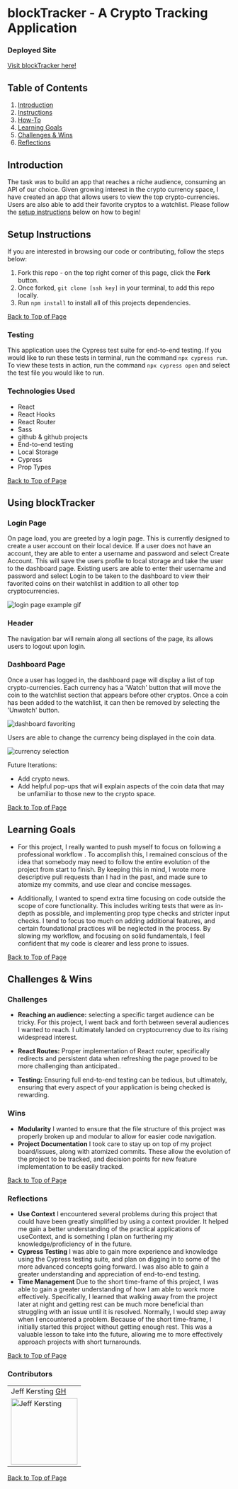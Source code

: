 # blockTracker - A Crypto Tracking Application

### Deployed Site

[Visit blockTracker here!](https://block-tracker.vercel.app/)

## Table of Contents

1. [Introduction](#introduction)
2. [Instructions](#setup-instructions)
3. [How-To](#using-blockTracker)
4. [Learning Goals](#learning-goals)
5. [Challenges & Wins](#challenges-&-wins)
6. [Reflections](#reflections)

## Introduction

  The task was to build an app that reaches a niche audience, consuming an API of our choice. Given growing interest in the crypto currency space, I have created an app that allows users to view the top crypto-currencies. Users are also able to add their favorite cryptos to a watchlist. Please follow the [setup instructions](#setup-instructions) below on how to begin!

## Setup Instructions

If you are interested in browsing our code or contributing, follow the steps below:
  1. Fork this repo - on the top right corner of this page, click the **Fork** button.
  2. Once forked, `git clone [ssh key]` in your terminal, to add this repo locally.
  3. Run `npm install` to install all of this projects dependencies.

[Back to Top of Page](#table-of-contents)

### Testing

This application uses the Cypress test suite for end-to-end testing. If you would like to run these tests in terminal, run the command `npx cypress run`.
To view these tests in action, run the command `npx cypress open` and select the test file you would like to run.


### Technologies Used

- React
- React Hooks
- React Router
- Sass
- github & github projects
- End-to-end testing
- Local Storage
- Cypress
- Prop Types


[Back to Top of Page](#table-of-contents)

## Using blockTracker

### Login Page

On page load, you are greeted by a login page. This is currently designed to create a user account on their local device. If a user does not have an account, they are able to enter a username and password and select Create Account. This will save the users profile to local storage and take the user to the dashboard page. Existing users are able to enter their username and password and select Login to be taken to the dashboard to view their favorited coins on their watchlist in addition to all other top cryptocurrencies.

![login page example gif](https://media.giphy.com/media/eFO7SNNmSwlUK0vKcW/giphy.gif)

### Header

The navigation bar will remain along all sections of the page, its allows users to logout upon login.


### Dashboard Page

Once a user has logged in, the dashboard page will display a list of top crypto-currencies. Each currency has a 'Watch' button that will move the coin to the watchlist section that appears before other cryptos. Once a coin has been added to the watchlist, it can then be removed by selecting the 'Unwatch' button.

![dashboard favoriting](https://media.giphy.com/media/AnCxg8JsnoOQgLmFyd/giphy.gif)

Users are able to change the currency being displayed in the coin data.

![currency selection](https://media.giphy.com/media/7Qoi3R4Bx1LiMRDAtg/giphy.gif)

Future Iterations:
- Add crypto news.
- Add helpful pop-ups that will explain aspects of the coin data that may be unfamiliar to those new to the crypto space.

[Back to Top of Page](#table-of-contents)

## Learning Goals

- For this project, I really wanted to push myself to focus on following a professional workflow . To accomplish this, I remained conscious of the idea that somebody may need to follow the entire evolution of the project from start to finish. By keeping this in mind, I wrote more descriptive pull requests than I had in the past, and made sure to atomize my commits, and use clear and concise messages.

- Additionally, I wanted to spend extra time focusing on code outside the scope of core functionality. This includes writing tests that were as in-depth as possible, and implementing prop type checks and stricter input checks. I tend to focus too much on adding additional features, and certain foundational practices will be neglected in the process. By slowing my workflow, and focusing on solid fundamentals, I feel confident that my code is clearer and less prone to issues.

[Back to Top of Page](#table-of-contents)

## Challenges & Wins

### Challenges

- **Reaching an audience:** selecting a specific target audience can be tricky. For this project, I went back and forth between several audiences I wanted to reach. I ultimately landed on cryptocurrency due to its rising widespread interest.

- **React Routes:** Proper implementation of React router, specifically redirects and persistent data when refreshing the page proved to be more challenging than anticipated..
- **Testing:**  Ensuring full end-to-end testing can be tedious, but ultimately, ensuring that every aspect of your application is being checked is rewarding.

### Wins

- **Modularity** I wanted to ensure that the file structure of this project was properly broken up and modular to allow for easier code navigation.
- **Project Documentation** I took care to stay up on top of my project board/issues, along with atomized commits. These allow the evolution of the project to be tracked, and decision points for new feature implementation to be easily tracked.

[Back to Top of Page](#table-of-contents)

### Reflections

- **Use Context** I encountered several problems during this project that could have been greatly simplified by using a context provider. It helped me gain a better understanding of the practical applications of useContext, and is something I plan on furthering my knowledge/proficiency of in the future.
- **Cypress Testing** I was able to gain more experience and knowledge using the Cypress testing suite, and plan on digging in to some of the more advanced concepts going forward. I was also able to gain a greater understanding and appreciation of end-to-end testing.
- **Time Management** Due to the short time-frame of this project, I was able to gain a greater understanding of how I am able to work more effectively. Specifically, I learned that walking away from the project later at night and getting rest can be much more beneficial than struggling with an issue until it is resolved. Normally, I would step away when I encountered a problem. Because of the short time-frame, I initially started this project without getting enough rest. This was a valuable lesson to take into the future, allowing me to more effectively approach projects with short turnarounds.

[Back to Top of Page](#table-of-contents)

### Contributors

<table>
  <tr>
    <td> Jeff Kersting <a href="https://github.com/JeffKersting">GH</td>
  </tr>
 <td><img src="https://avatars.githubusercontent.com/u/69732297?s=460&u=00030864e625ff24c4d8f902473b89e6f0c450ac&v=4" alt="Jeff Kersting"
 width="150" height="auto" /></td>
</table>


[Back to Top of Page](#table-of-contents)
